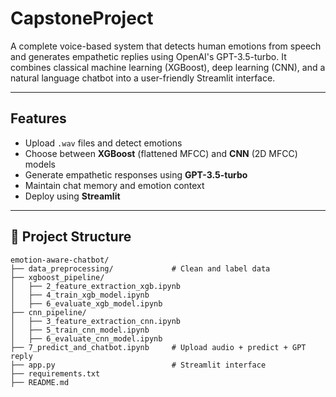 # CapstoneProject

A complete voice-based system that detects human emotions from speech and generates empathetic replies using OpenAI's GPT-3.5-turbo. It combines classical machine learning (XGBoost), deep learning (CNN), and a natural language chatbot into a user-friendly Streamlit interface.

---

## Features

- Upload `.wav` files and detect emotions
- Choose between **XGBoost** (flattened MFCC) and **CNN** (2D MFCC) models
- Generate empathetic responses using **GPT-3.5-turbo**
- Maintain chat memory and emotion context
- Deploy using **Streamlit**

---

## 📁 Project Structure

```
emotion-aware-chatbot/
├── data_preprocessing/             # Clean and label data
├── xgboost_pipeline/
│   ├── 2_feature_extraction_xgb.ipynb
│   ├── 4_train_xgb_model.ipynb
│   ├── 6_evaluate_xgb_model.ipynb
├── cnn_pipeline/
│   ├── 3_feature_extraction_cnn.ipynb
│   ├── 5_train_cnn_model.ipynb
│   ├── 6_evaluate_cnn_model.ipynb
├── 7_predict_and_chatbot.ipynb     # Upload audio + predict + GPT reply
├── app.py                          # Streamlit interface
├── requirements.txt
├── README.md
```

